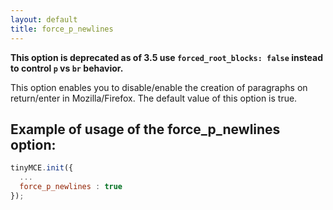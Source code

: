 ```yaml
---
layout: default
title: force_p_newlines
---
```


**This option is deprecated as of 3.5 use `forced_root_blocks: false` instead to control `p` vs `br` behavior.**

This option enables you to disable/enable the creation of paragraphs on return/enter in Mozilla/Firefox. The default value of this option is true.

## Example of usage of the force_p_newlines option:

```js
tinyMCE.init({
  ...
  force_p_newlines : true
});
```
